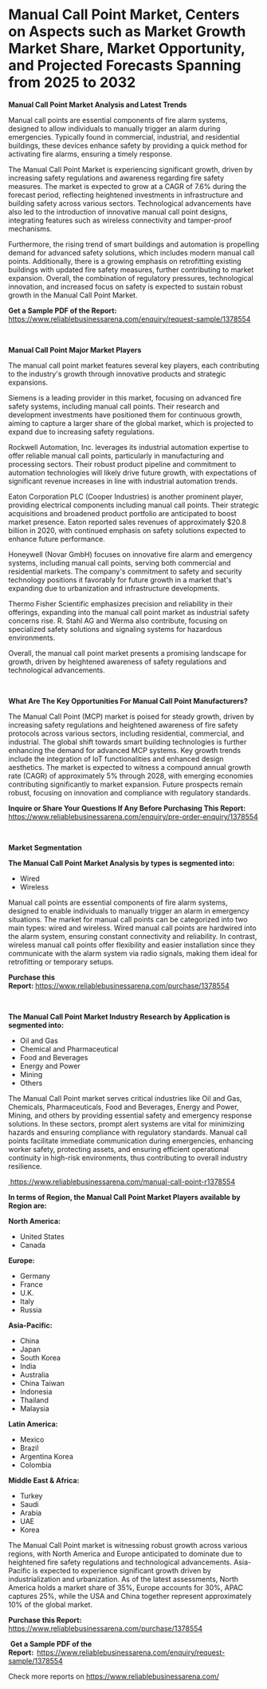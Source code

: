 <p><h1>Manual Call Point Market, Centers on Aspects such as Market Growth Market Share, Market Opportunity, and Projected Forecasts Spanning from 2025 to 2032</h1></p><p><strong>Manual Call Point Market Analysis and Latest Trends</strong></p>
<p><p>Manual call points are essential components of fire alarm systems, designed to allow individuals to manually trigger an alarm during emergencies. Typically found in commercial, industrial, and residential buildings, these devices enhance safety by providing a quick method for activating fire alarms, ensuring a timely response.</p><p>The Manual Call Point Market is experiencing significant growth, driven by increasing safety regulations and awareness regarding fire safety measures. The market is expected to grow at a CAGR of 7.6% during the forecast period, reflecting heightened investments in infrastructure and building safety across various sectors. Technological advancements have also led to the introduction of innovative manual call point designs, integrating features such as wireless connectivity and tamper-proof mechanisms. </p><p>Furthermore, the rising trend of smart buildings and automation is propelling demand for advanced safety solutions, which includes modern manual call points. Additionally, there is a growing emphasis on retrofitting existing buildings with updated fire safety measures, further contributing to market expansion. Overall, the combination of regulatory pressures, technological innovation, and increased focus on safety is expected to sustain robust growth in the Manual Call Point Market.</p></p>
<p><strong>Get a Sample PDF of the Report:&nbsp;</strong> <a href="https://www.reliablebusinessarena.com/enquiry/request-sample/1378554?utm_campaign=1892&utm_medium=2&utm_source=Github&utm_content=ia&utm_term=08042025&utm_id=manual-call-point">https://www.reliablebusinessarena.com/enquiry/request-sample/1378554</a></p>
<p>&nbsp;</p>
<p><strong>Manual Call Point Major Market Players</strong></p>
<p><p>The manual call point market features several key players, each contributing to the industry's growth through innovative products and strategic expansions. </p><p>Siemens is a leading provider in this market, focusing on advanced fire safety systems, including manual call points. Their research and development investments have positioned them for continuous growth, aiming to capture a larger share of the global market, which is projected to expand due to increasing safety regulations.</p><p>Rockwell Automation, Inc. leverages its industrial automation expertise to offer reliable manual call points, particularly in manufacturing and processing sectors. Their robust product pipeline and commitment to automation technologies will likely drive future growth, with expectations of significant revenue increases in line with industrial automation trends.</p><p>Eaton Corporation PLC (Cooper Industries) is another prominent player, providing electrical components including manual call points. Their strategic acquisitions and broadened product portfolio are anticipated to boost market presence. Eaton reported sales revenues of approximately $20.8 billion in 2020, with continued emphasis on safety solutions expected to enhance future performance.</p><p>Honeywell (Novar GmbH) focuses on innovative fire alarm and emergency systems, including manual call points, serving both commercial and residential markets. The company's commitment to safety and security technology positions it favorably for future growth in a market that's expanding due to urbanization and infrastructure developments.</p><p>Thermo Fisher Scientific emphasizes precision and reliability in their offerings, expanding into the manual call point market as industrial safety concerns rise. R. Stahl AG and Werma also contribute, focusing on specialized safety solutions and signaling systems for hazardous environments.</p><p>Overall, the manual call point market presents a promising landscape for growth, driven by heightened awareness of safety regulations and technological advancements.</p></p>
<p>&nbsp;</p>
<p><strong>What Are The Key Opportunities For Manual Call Point Manufacturers?</strong></p>
<p><p>The Manual Call Point (MCP) market is poised for steady growth, driven by increasing safety regulations and heightened awareness of fire safety protocols across various sectors, including residential, commercial, and industrial. The global shift towards smart building technologies is further enhancing the demand for advanced MCP systems. Key growth trends include the integration of IoT functionalities and enhanced design aesthetics. The market is expected to witness a compound annual growth rate (CAGR) of approximately 5% through 2028, with emerging economies contributing significantly to market expansion. Future prospects remain robust, focusing on innovation and compliance with regulatory standards.</p></p>
<p><strong>Inquire or Share Your Questions If Any Before Purchasing This Report:</strong> <a href="https://www.reliablebusinessarena.com/enquiry/pre-order-enquiry/1378554?utm_campaign=1892&utm_medium=2&utm_source=Github&utm_content=ia&utm_term=08042025&utm_id=manual-call-point">https://www.reliablebusinessarena.com/enquiry/pre-order-enquiry/1378554</a></p>
<p>&nbsp;</p>
<p><strong>Market Segmentation</strong></p>
<p><strong>The Manual Call Point Market Analysis by types is segmented into:</strong></p>
<p><ul><li>Wired</li><li>Wireless</li></ul></p>
<p><p>Manual call points are essential components of fire alarm systems, designed to enable individuals to manually trigger an alarm in emergency situations. The market for manual call points can be categorized into two main types: wired and wireless. Wired manual call points are hardwired into the alarm system, ensuring constant connectivity and reliability. In contrast, wireless manual call points offer flexibility and easier installation since they communicate with the alarm system via radio signals, making them ideal for retrofitting or temporary setups.</p></p>
<p><strong>Purchase this Report:&nbsp;</strong><a href="https://www.reliablebusinessarena.com/purchase/1378554?utm_campaign=1892&utm_medium=2&utm_source=Github&utm_content=ia&utm_term=08042025&utm_id=manual-call-point">https://www.reliablebusinessarena.com/purchase/1378554</a></p>
<p>&nbsp;</p>
<p><strong>The Manual Call Point Market Industry Research by Application is segmented into:</strong></p>
<p><ul><li>Oil and Gas</li><li>Chemical and Pharmaceutical</li><li>Food and Beverages</li><li>Energy and Power</li><li>Mining</li><li>Others</li></ul></p>
<p><p>The Manual Call Point market serves critical industries like Oil and Gas, Chemicals, Pharmaceuticals, Food and Beverages, Energy and Power, Mining, and others by providing essential safety and emergency response solutions. In these sectors, prompt alert systems are vital for minimizing hazards and ensuring compliance with regulatory standards. Manual call points facilitate immediate communication during emergencies, enhancing worker safety, protecting assets, and ensuring efficient operational continuity in high-risk environments, thus contributing to overall industry resilience.</p></p>
<p><a href="https://www.reliablebusinessarena.com/manual-call-point-r1378554?utm_campaign=1892&utm_medium=2&utm_source=Github&utm_content=ia&utm_term=08042025&utm_id=manual-call-point">&nbsp;https://www.reliablebusinessarena.com/manual-call-point-r1378554</a></p>
<p><strong>In terms of Region, the Manual Call Point Market Players available by Region are:</strong></p>
<p>
    <p> <strong> North America: </strong>
        <ul>
            <li>United States</li>
            <li>Canada</li>
        </ul>
        </p> 
    <p> <strong> Europe: </strong>
        <ul>
            <li>Germany</li>
            <li>France</li>
            <li>U.K.</li>
            <li>Italy</li>
            <li>Russia</li>
        </ul>
        </p> 
    <p> <strong> Asia-Pacific: </strong>
        <ul>
            <li>China</li>
            <li>Japan</li>
            <li>South Korea</li>
            <li>India</li>
            <li>Australia</li>
            <li>China Taiwan</li>
            <li>Indonesia</li>
            <li>Thailand</li>
            <li>Malaysia</li>
        </ul>
        </p> 
    <p> <strong> Latin America: </strong>
        <ul>
            <li>Mexico</li>
            <li>Brazil</li>
            <li>Argentina Korea</li>
            <li>Colombia</li>
        </ul>
        </p> 
    <p> <strong> Middle East & Africa: </strong>
        <ul>
            <li>Turkey</li>
            <li>Saudi</li>
            <li>Arabia</li>
            <li>UAE</li>
            <li>Korea</li>
        </ul>
    </p>
    </p>
<p><p>The Manual Call Point market is witnessing robust growth across various regions, with North America and Europe anticipated to dominate due to heightened fire safety regulations and technological advancements. Asia-Pacific is expected to experience significant growth driven by industrialization and urbanization. As of the latest assessments, North America holds a market share of 35%, Europe accounts for 30%, APAC captures 25%, while the USA and China together represent approximately 10% of the global market.</p></p>
<p><strong>Purchase this Report: </strong><a href="https://www.reliablebusinessarena.com/purchase/1378554?utm_campaign=1892&utm_medium=2&utm_source=Github&utm_content=ia&utm_term=08042025&utm_id=manual-call-point">https://www.reliablebusinessarena.com/purchase/1378554</a></p>
<p>&nbsp;<strong>Get a Sample PDF of the Report:&nbsp;&nbsp;</strong><a href="https://www.reliablebusinessarena.com/enquiry/request-sample/1378554?utm_campaign=1892&utm_medium=2&utm_source=Github&utm_content=ia&utm_term=08042025&utm_id=manual-call-point">https://www.reliablebusinessarena.com/enquiry/request-sample/1378554</a></p>
<p><strong></strong></p>
<p>Check more reports on <a href="https://www.reliablebusinessarena.com/?utm_campaign=1892&utm_medium=2&utm_source=Github&utm_content=ia&utm_term=08042025&utm_id=manual-call-point">https://www.reliablebusinessarena.com/</a></p>